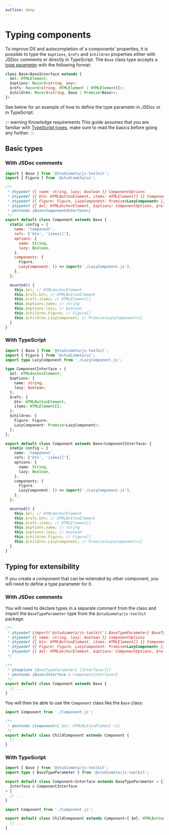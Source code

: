 ```yaml
---
outline: deep
---
```


# Typing components

To improve DX and autocompletion of a components' properties, it is possible to type the `$options`, `$refs` and `$children` properties either with JSDoc comments or directly in TypeScript. The `Base` class type accepts a [type parameter](https://www.typescriptlang.org/docs/handbook/typescript-in-5-minutes-func.html#type-parameters) with the following format:

```ts
class Base<BaseInterface extends {
  $el: HTMLElement;
  $options: Record<string, any>;
  $refs: Record<string, HTMLElement | HTMLElement[]>;
  $children: Record<string, Base | Promise<Base>>;
}>
```

See below for an example of how to define the type parameter in JSDoc or in TypeScript.

::: warning Knowledge requirements
This guide assumes that you are familiar with [TypeScript types](https://www.typescriptlang.org/), make sure to read the basics before going any further.
:::

## Basic types

### With JSDoc comments

```js
import { Base } from '@studiometa/js-toolkit';
import { Figure } from '@studiometa/ui';

/**
 * @typedef {{ name: string, lazy: boolean }} ComponentOptions
 * @typedef {{ btn: HTMLButtonElement, items: HTMLElement[] }} ComponentRefs
 * @typedef {{ Figure: Figure, LazyComponent: Promise<LazyComponent> }} ComponentChildren
 * @typedef {{ $el: HTMLAnchorElement, $options: ComponentOptions, $refs: ComponentRefs, $children: ComponentChildren }} ComponentInterface
 * @extends {Base<ComponentInterface>}
 */
export default class Component extends Base {
  static config = {
    name: 'Component',
    refs: ['btn', 'items[]'],
    options: {
      name: String,
      lazy: Boolean,
    },
    components: {
      Figure,
      LazyComponent: () => import('./LazyComponent.js'),
    },
  };

  mounted() {
    this.$el; // HTMLAnchorElement
    this.$refs.btn; // HTMLButtonElement
    this.$refs.items; // HTMLElement[]
    this.$options.name; // string
    this.$options.lazy; // boolean
    this.$children.Figure; // Figure[]
    this.$children.LazyComponent; // Promise<LazyComponent>[]
  }
}
```

### With TypeScript

```ts
import { Base } from '@studiometa/js-toolkit';
import { Figure } from '@studiometa/ui';
import type LazyComponent from './LazyComponent.js';

type ComponentInterface = {
  $el: HTMLAnchorElement;
  $options: {
    name: string;
    lazy: boolean;
  };
  $refs: {
    btn: HTMLButtonElement;
    items: HTMLElement[];
  };
  $children: {
    Figure: Figure;
    LazyComponent: Promise<LazyComponent>;
  };
};

export default class Component extends Base<ComponentInterface> {
  static config = {
    name: 'Component',
    refs: ['btn', 'items[]'],
    options: {
      name: String,
      lazy: Boolean,
    },
    components: {
      Figure,
      LazyComponent: () => import('./LazyComponent.js'),
    },
  };

  mounted() {
    this.$el; // HTMLAnchorElement
    this.$refs.btn; // HTMLButtonElement
    this.$refs.items; // HTMLElement[]
    this.$options.name; // string
    this.$options.lazy; // boolean
    this.$children.Figure; // Figure[]
    this.$children.LazyComponent; // Promise<LazyComponent>[]
  }
}
```

## Typing for extensibility

If you create a component that can be extended by other component, you will need to define a type parameter for it.

### With JSDoc comments

You will need to declare types in a separate comment from the class and import the `BaseTypeParameter` type from the `@studiometa/js-toolkit` package.

```js {2,10,11}
/**
 * @typedef {import('@studiometa/js-toolkit').BaseTypeParameter} BaseTypeParameter
 * @typedef {{ name: string, lazy: boolean }} ComponentOptions
 * @typedef {{ btn: HTMLButtonElement, items: HTMLElement[] }} ComponentRefs
 * @typedef {{ Figure: Figure, LazyComponent: Promise<LazyComponent> }} ComponentChildren
 * @typedef {{ $el: HTMLAnchorElement, $options: ComponentOptions, $refs: ComponentRefs, $children: ComponentChildren }} ComponentInterface
 */

/**
 * @template {BaseTypeParameter} [Interface={}]
 * @extends {Base<Interface & ComponentInterface>}
 */
export default class Component extends Base {
  // ...
}
```

You will then be able to use the `Component` class like the `Base` class:

```js
import Component from './Component.js';

/**
 * @extends {Component<{ $el: HTMLButtonElement >}}
 */
export default class ChildComponent extends Component {
  // ...
}
```

### With TypeScript

```ts
import { Base } from '@studiometa/js-toolkit';
import type { BaseTypeParameter } from '@studiometa/js-toolkit';

export default class Component<Interface extends BaseTypeParameter = {}> extends Base<
  Interface & ComponentInterface
> {
  // ...
}
```

```ts
import Component from './Component.js';

export default class ChildComponent extends Component<{ $el: HTMLButtonElement }> {
  // ...
}
```

